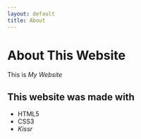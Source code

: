 ```yaml
---
layout: default
title: About
---
```



About This Website
================

This is _My Website_

This website was made with
------
* HTML5
* CSS3
 * _Kissr_

